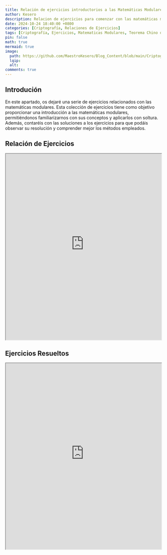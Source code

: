 ```yaml
---
title: Relación de ejercicios introductorios a las Matemáticas Modulares.
author: Kesero
description: Relacion de ejercicios para comenzar con las matemáticas modulares.
date: 2024-10-24 18:40:00 +0800
categories: [Criptografía, Relaciones de Ejercicios]
tags: [Criptografía, Ejercicios, Matematicas Modulares, Teorema Chino del Resto, Potenciación Modular, Congruencias, Sistema de Ecuaciones]
pin: false
math: true
mermaid: true
image:
  path: https://github.com/MaestroKesero/Blog_Content/blob/main/Criptografia/Relaciones_Ejercicios/lista1/Template%20Blog.png?raw=true
  lqip: 
  alt: 
comments: true
---
```


## Introdución

En este apartado, os dejaré una serie de ejercicios relacionados con las matemáticas modulares. Esta colección de ejercicios tiene como objetivo proporcionar una introducción a las matemáticas modulares, permitiéndonos familiarizarnos con sus conceptos y aplicarlos con soltura. Además, contaréis con las soluciones a los ejercicios para que podáis observar su resolución y comprender mejor los métodos empleados.


## Relación de Ejercicios

<iframe src="https://raw.githubusercontent.com/MaestroKesero/Blog_Content/main/Criptografia/Relaciones_Ejercicios/lista1/PrimeraLista.pdf" width="100%" height="600px"></iframe>


## Ejercicios Resueltos

<iframe src="https://raw.githubusercontent.com/MaestroKesero/Blog_Content/main/Criptografia/Relaciones_Ejercicios/lista1/Relacion%20de%20ejercicios.pdf" width="100%" height="600px"></iframe>
